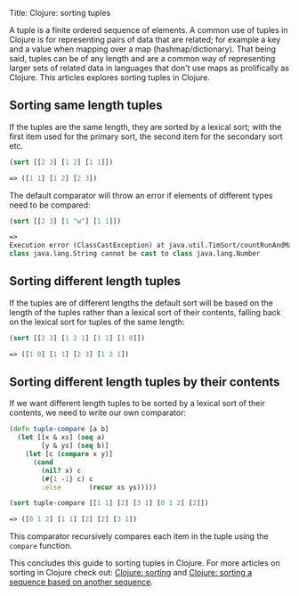 Title: Clojure: sorting tuples

A tuple is a finite ordered sequence of elements. A common use of tuples in Clojure is for representing pairs of data that are related; for example a key and a value when mapping over a map (hashmap/dictionary). That being said, tuples can be of any length and are a common way of representing larger sets of related data in languages that don't use maps as prolifically as Clojure. This articles explores sorting tuples in Clojure.

## Sorting same length tuples

If the tuples are the same length, they are sorted by a lexical sort; with the first item used for the primary sort, the second item for the secondary sort etc.

```clojure
(sort [[2 3] [1 2] [1 1]])

=> ([1 1] [1 2] [2 3])
```

The default comparator will throw an error if elements of different types need to be compared:

```clojure
(sort [[2 3] [1 "w"] [1 1]])

=>
Execution error (ClassCastException) at java.util.TimSort/countRunAndMakeAscending (TimSort.java:356).
class java.lang.String cannot be cast to class java.lang.Number
```

## Sorting different length tuples

If the tuples are of different lengths the default sort will be based on the length of the tuples rather than a lexical sort of their contents, falling back on the lexical sort for tuples of the same length:

```clojure
(sort [[2 3] [1 2 1] [1 1] [1 0]])

=> ([1 0] [1 1] [2 3] [1 2 1])
```

## Sorting different length tuples by their contents

If we want different length tuples to be sorted by a lexical sort of their contents, we need to write our own comparator:

```clojure
(defn tuple-compare [a b]
  (let [[x & xs] (seq a)
        [y & ys] (seq b)]
    (let [c (compare x y)]
      (cond
        (nil? x) c
        (#{1 -1} c) c
        :else       (recur xs ys)))))

(sort tuple-compare [[1 1] [2] [3 1] [0 1 2] [2]])

=> ([0 1 2] [1 1] [2] [2] [3 1])
```

This comparator recursively compares each item in the tuple using the `compare` function.

This concludes this guide to sorting tuples in Clojure. For more articles on sorting in Clojure check out: [Clojure: sorting](https://andersmurphy.com/2019/03/09/clojure-sorting.html) and [Clojure: sorting a sequence based on another sequence](https://andersmurphy.com/2019/05/25/clojure-sorting-a-sequence-based-on-another-sequence.html).
